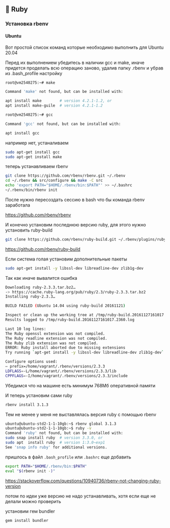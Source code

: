## 💎 Ruby

### Установка rbenv

#### Ubuntu

Вот простой список команд которые необходимо выполнить для Ubuntu 20.04

Перед их выполнением убедитесь в наличии gcc и make, иначе придется проделать всю операцию заново, удалив папку .rbenv и убрав из .bash_profile настройку

```sh
root@vm2540275:~# make

Command 'make' not found, but can be installed with:

apt install make        # version 4.2.1-1.2, or
apt install make-guile  # version 4.2.1-1.2

root@vm2540275:~# gcc

Command 'gcc' not found, but can be installed with:

apt install gcc
```

например нет, устаналиваем
```sh
sudo apt-get install gcc
sudo apt-get install make
```

теперь устанавливаем rbenv
```sh
git clone https://github.com/rbenv/rbenv.git ~/.rbenv
cd ~/.rbenv && src/configure && make -C src
echo 'export PATH="$HOME/.rbenv/bin:$PATH"' >> ~/.bashrc
~/.rbenv/bin/rbenv init
```

После нужно пересоздать сессию в bash что бы команда rbenv заработала

https://github.com/rbenv/rbenv

И конечно установим последнюю версию ruby, для этого нужно установить ruby-build

```sh
git clone https://github.com/rbenv/ruby-build.git ~/.rbenv/plugins/ruby-build
```

https://github.com/rbenv/ruby-build

Если система голая установим дополнительные пакеты

```sh
sudo apt-get install -y libssl-dev libreadline-dev zlib1g-dev
```

Так как иначе вывалится ошибка

```sh
Downloading ruby-2.3.3.tar.bz2…
-> https://cache.ruby-lang.org/pub/ruby/2.3/ruby-2.3.3.tar.bz2
Installing ruby-2.3.3…

BUILD FAILED (Ubuntu 14.04 using ruby-build 20161121)

Inspect or clean up the working tree at /tmp/ruby-build.20161127161017.2360
Results logged to /tmp/ruby-build.20161127161017.2360.log

Last 10 log lines:
The Ruby openssl extension was not compiled.
The Ruby readline extension was not compiled.
The Ruby zlib extension was not compiled.
ERROR: Ruby install aborted due to missing extensions
Try running `apt-get install -y libssl-dev libreadline-dev zlib1g-dev` to fetch missing dependencies.

Configure options used:
— prefix=/home/vagrant/.rbenv/versions/2.3.3
LDFLAGS=-L/home/vagrant/.rbenv/versions/2.3.3/lib
CPPFLAGS=-I/home/vagrant/.rbenv/versions/2.3.3/include
```

Убедимся что на машине есть минимум 768Мб оперативной памяти

И теперь установим сами ruby

```sh
rbenv install 3.1.3
```

Тем не менее у меня не выставлялась версия ruby с помощью rbenv

```sh
ubuntu@ubuntu-std2-1-1-10gb:~$ rbenv global 3.1.3
ubuntu@ubuntu-std2-1-1-10gb:~$ ruby -v
Command 'ruby' not found, but can be installed with:
sudo snap install ruby  # version 3.3.0, or
sudo apt  install ruby  # version 1:3.0~exp1
See 'snap info ruby' for additional versions.
```

пришлось в файл `.bash_profile` или `.bashrc` еще добавить

```sh
export PATH="$HOME/.rbenv/bin:$PATH"
eval "$(rbenv init -)"
```

https://stackoverflow.com/questions/10940736/rbenv-not-changing-ruby-version

потом по идеи уже версию не надо устанавливать, хотя если еще не делали можно проверить

установим гем bundler
```sh
gem install bundler
```